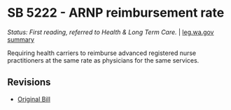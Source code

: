 # SB 5222 - ARNP reimbursement rate
*Status: First reading, referred to Health & Long Term Care.* | [leg.wa.gov summary](https://app.leg.wa.gov/billsummary?BillNumber=5222&Year=2021)

Requiring health carriers to reimburse advanced registered nurse practitioners at the same rate as physicians for the same services.

## Revisions
* [Original Bill](1/)